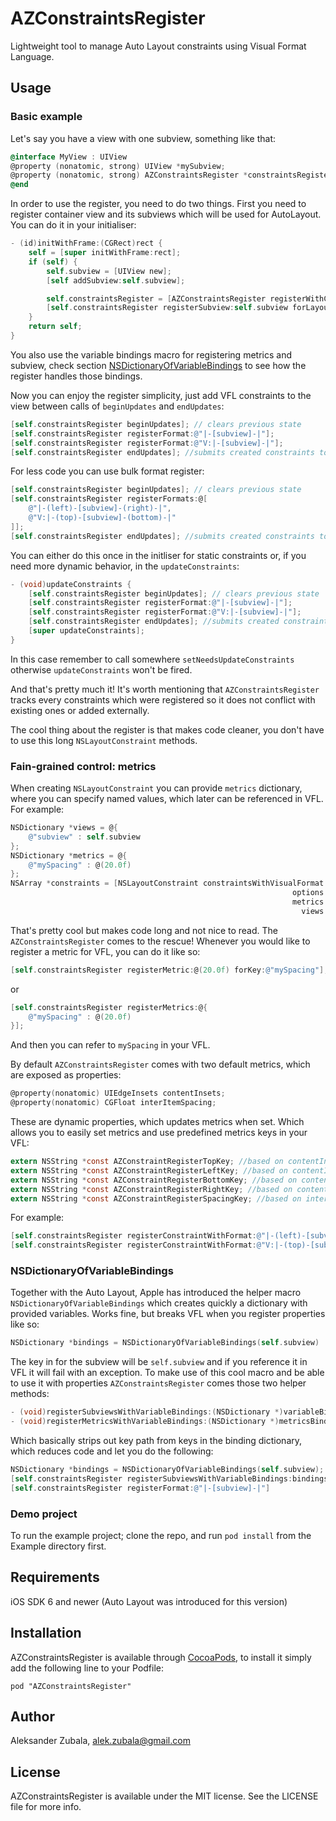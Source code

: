 # AZConstraintsRegister

Lightweight tool to manage Auto Layout constraints using Visual Format Language.

## Usage

### Basic example 

Let's say you have a view with one subview, something like that:

```objective-c
@interface MyView : UIView
@property (nonatomic, strong) UIView *mySubview;
@property (nonatomic, strong) AZConstraintsRegister *constraintsRegister;
@end
```
In order to use the register, you need to do two things. First you need to register container view and its subviews which will be used for AutoLayout. You can do it in your initialiser:

```objective-c
- (id)initWithFrame:(CGRect)rect {
	self = [super initWithFrame:rect];
	if (self) {		
		self.subview = [UIView new];
		[self addSubview:self.subview];

		self.constraintsRegister = [AZConstraintsRegister registerWithContainerView:self];
		[self.constraintsRegister registerSubview:self.subview forLayoutKey:@"subview"];				
	}
	return self;
}
```
You also use the variable bindings macro for registering metrics and subview, check section [NSDictionaryOfVariableBindings](#nsdictionaryofvariablebindings) to see how the register handles those bindings.

Now you can enjoy the register simplicity, just add VFL constraints to the view between calls of `beginUpdates` and `endUpdates`:

```objective-c
[self.constraintsRegister beginUpdates]; // clears previous state
[self.constraintsRegister registerFormat:@"|-[subview]-|"];
[self.constraintsRegister registerFormat:@"V:|-[subview]-|"];
[self.constraintsRegister endUpdates]; //submits created constraints to the view
```

For less code you can use bulk format register:

```objective-c
[self.constraintsRegister beginUpdates]; // clears previous state
[self.constraintsRegister registerFormats:@[
    @"|-(left)-[subview]-(right)-|",
    @"V:|-(top)-[subview]-(bottom)-|"
]];
[self.constraintsRegister endUpdates]; //submits created constraints to the view
```

You can either do this once in the initliser for static constraints or, if you need more dynamic behavior, in the `updateConstraints`:

```objective-c
- (void)updateConstraints {
	[self.constraintsRegister beginUpdates]; // clears previous state	
	[self.constraintsRegister registerFormat:@"|-[subview]-|"];
	[self.constraintsRegister registerFormat:@"V:|-[subview]-|"];
	[self.constraintsRegister endUpdates]; //submits created constraints to the view
	[super updateConstraints];
}
```

In this case remember to call somewhere `setNeedsUpdateConstraints` otherwise `updateConstraints` won't be fired.

And that's pretty much it! It's worth mentioning that `AZConstraintsRegister` tracks every constraints which were registered so it does not conflict with existing ones or added externally.

The cool thing about the register is that makes code cleaner, you don't have to use this long `NSLayoutConstraint` methods. 

### Fain-grained control: metrics

When creating `NSLayoutConstraint` you can provide `metrics` dictionary, where you can specify named values, which later can be referenced in VFL. For example:

```objective-c
NSDictionary *views = @{
	@"subview" : self.subview
};
NSDictionary *metrics = @{
	@"mySpacing" : @(20.0f)
};
NSArray *constraints = [NSLayoutConstraint constraintsWithVisualFormat:@"|-(mySpacing)-[subview]-|" 
                                                               options:0 
                                                               metrics:metrics
                                                                 views:views];

```

That's pretty cool but makes code long and not nice to read. The `AZConstraintsRegister` comes to the rescue! Whenever you would like to register a metric for VFL, you can do it like so:

```objective-c
[self.constraintsRegister registerMetric:@(20.0f) forKey:@"mySpacing"];
```
or
```objective-c
[self.constraintsRegister registerMetrics:@{
    @"mySpacing" : @(20.0f)
}];
```

And then you can refer to `mySpacing` in your VFL.

By default `AZConstraintsRegister` comes with two default metrics, which are exposed as properties:
```objective-c
@property(nonatomic) UIEdgeInsets contentInsets;
@property(nonatomic) CGFloat interItemSpacing;
```
These are dynamic properties, which updates metrics when set. Which allows you to easily set metrics and use predefined metrics keys in your VFL:

```objective-c
extern NSString *const AZConstraintRegisterTopKey; //based on contentInsets.top,
extern NSString *const AZConstraintRegisterLeftKey; //based on contentInsets.left,
extern NSString *const AZConstraintRegisterBottomKey; //based on contentInsets.bottom
extern NSString *const AZConstraintRegisterRightKey; //based on contentInsets.right
extern NSString *const AZConstraintRegisterSpacingKey; //based on interItemSpacing
```

For example:

```objective-c
[self.constraintsRegister registerConstraintWithFormat:@"|-(left)-[subview]-(right)-|"];
[self.constraintsRegister registerConstraintWithFormat:@"V:|-(top)-[subview]-(bottom)-|"];
```

### NSDictionaryOfVariableBindings

Together with the Auto Layout, Apple has introduced the helper macro `NSDictionaryOfVariableBindings` which creates quickly a dictionary with provided variables. Works fine, but breaks VFL when you register properties like so:
```objective-c
NSDictionary *bindings = NSDictionaryOfVariableBindings(self.subview)
```
The key in for the subview will be `self.subview` and if you reference it in VFL it will fail with an exception. To make use of this cool macro and be able to use it with properties `AZConstraintsRegister` comes those two helper methods:
```objective-c
- (void)registerSubviewsWithVariableBindings:(NSDictionary *)variableBindings;
- (void)registerMetricsWithVariableBindings:(NSDictionary *)metricsBindings;
```

Which basically strips out key path from keys in the binding dictionary, which reduces code and let you do the following:

```objective-c
NSDictionary *bindings = NSDictionaryOfVariableBindings(self.subview);
[self.constraintsRegister registerSubviewsWithVariableBindings:bindings];
[self.constraintsRegister registerFormat:@"|-[subview]-|"]
```

### Demo project
To run the example project; clone the repo, and run `pod install` from the Example directory first.

## Requirements

iOS SDK 6 and newer (Auto Layout was introduced for this version)

## Installation

AZConstraintsRegister is available through [CocoaPods](http://cocoapods.org), to install
it simply add the following line to your Podfile:

    pod "AZConstraintsRegister"

## Author

Aleksander Zubala, alek.zubala@gmail.com

## License

AZConstraintsRegister is available under the MIT license. See the LICENSE file for more info.

